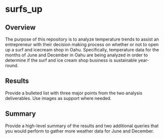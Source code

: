 # surfs_up

## Overview
The purpose of this repository is to analyze temperature trends to assist an entrepreneur with their decision making process on whether or not to open up a surf and icecream shop in Oahu. Specifically, temperature data for the months of June and December in Oahu are being analyzed in order to determine if the surf and ice cream shop business is sustainable year-round.

## Results 
Provide a bulleted list with three major points from the two analysis deliverables. Use images as support where needed.
## Summary
Provide a high-level summary of the results and two additional queries that you would perform to gather more weather data for June and December.
